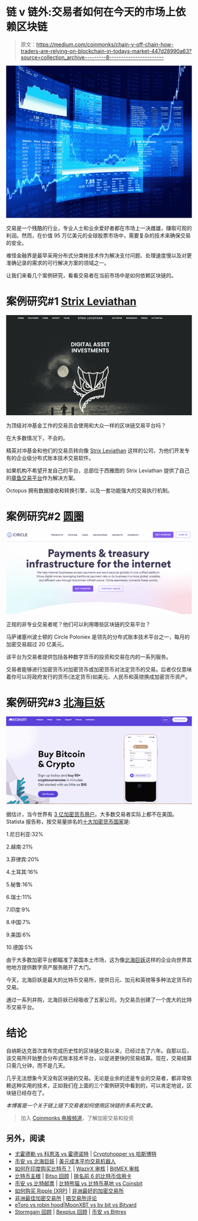 # 链 v 链外:交易者如何在今天的市场上依赖区块链

> 原文：<https://medium.com/coinmonks/chain-v-off-chain-how-traders-are-relying-on-blockchain-in-todays-market-447d28990a63?source=collection_archive---------8----------------------->

![](img/4db7ea3e405d44e41104d603d4b01d53.png)

交易是一个残酷的行业，专业人士和业余爱好者都在市场上一决雌雄，赚取可观的利润。然而，在价值 95 万亿美元的全球股票市场中，需要复杂的技术来确保交易的安全。

难怪金融界是最早采用分布式分类帐技术作为解决支付问题、处理速度慢以及对更准确记录的需求的可行解决方案的领域之一。

让我们来看几个案例研究，看看交易者在当前市场中是如何依赖区块链的。

# 案例研究#1 [Strix Leviathan](https://strixleviathan.com/)

![](img/784075c932f2d7b6b3b75c79877b24d7.png)

为顶级对冲基金工作的交易员会使用和大众一样的区块链交易平台吗？

在大多数情况下，不会的。

精英对冲基金和他们的交易员转向像 [Strix Leviathan](https://cryptoslate.com/companies/strix-leviathan/) 这样的公司，为他们开发专有的企业级分布式账本技术交易软件。

如果机构不希望开发自己的平台，总部位于西雅图的 Strix Leviathan 提供了自己的[章鱼交易平台](https://strixleviathan.com/crypto-fund-platform)作为解决方案。

Octopus 拥有数据接收和转换引擎，以及一套功能强大的交易执行机制。

# 案例研究#2 [圆圈](https://www.circle.com/en/)

![](img/340b6a07ad07696741b0ea48899e3abe.png)

正规的非专业交易者呢？他们可以利用哪些区块链的交易平台？

马萨诸塞州波士顿的 Circle Poloniex 是领先的分布式账本技术平台之一，每月的加密交易超过 20 亿美元。

该平台为交易者提供包括各种数字货币的投资和交易在内的一系列服务。

交易者能够进行加密货币对加密货币或加密货币对法定货币的交易。后者仅仅意味着你可以将政府发行的货币(法定货币)如美元、人民币和英镑换成加密货币资产。

# 案例研究#3 [北海巨妖](https://www.kraken.com/en-us)

![](img/44e0d748ea46af3a7e7b17df4e4c8e8a.png)

据估计，当今世界有 [3 亿加密货币用户](https://www.yahoo.com/now/countries-using-cryptocurrency-most-210011742.html#:~:text=Cryptocurrency%20and%20blockchain%20technology%20company,form%20of%20cryptocurrency%20as%20payment.)。大多数交易者实际上都不在美国。Statista 报告称，按交易量排名的[十大加密货币国家](https://www.yahoo.com/now/countries-using-cryptocurrency-most-210011742.html#:~:text=Cryptocurrency%20and%20blockchain%20technology%20company,form%20of%20cryptocurrency%20as%20payment.)是:

1.尼日利亚:32%

2.越南:21%

3.菲律宾:20%

4.土耳其:16%

5.秘鲁:16%

6.瑞士:11%

7.印度:9%

8.中国:7%

9.美国:6%

10.德国:5%

由于大多数加密平台都瞄准了美国本土市场，这为像[北海巨妖](https://www.kraken.com/en-us)这样的企业向世界其他地方提供数字资产服务敞开了大门。

今天，北海巨妖是最大的比特币交易所，提供日元、加元和英镑等多种法定货币的交易。

通过一系列并购，北海巨妖已经吸收了五家公司，为交易员创建了一个庞大的比特币交易平台。

# 结论

自纳斯达克首次宣布完成历史性的区块链交易以来，已经过去了六年。自那以后，该交易所开始整合分布式账本技术平台，以促进更快的贸易结算。现在，交易结算只需几分钟，而不是几天。

几乎无法想象今天没有区块链的交易。无论是业余的还是专业的交易者，都非常依赖这种实用的技术，正如我们在上面的三个案例研究中看到的，可以肯定地说，区块链已经存在了。

*本博客是一个关于链上链下交易者如何使用区块链的多系列文章。*

> 加入 [Coinmonks 电报频道](https://t.me/coincodecap)，了解加密交易和投资

## 另外，阅读

*   [尤霍德勒 vs 科恩洛 vs 霍德诺特](/coinmonks/youhodler-vs-coinloan-vs-hodlnaut-b1050acde55a) | [Cryptohopper vs 哈斯博特](https://blog.coincodecap.com/cryptohopper-vs-haasbot)
*   [币安 vs 北海巨妖](https://blog.coincodecap.com/binance-vs-kraken) | [美元成本平均交易机器人](https://blog.coincodecap.com/pionex-dca-bot)
*   [如何在印度购买比特币？](/coinmonks/buy-bitcoin-in-india-feb50ddfef94) | [WazirX 审核](/coinmonks/wazirx-review-5c811b074f5b) | [BitMEX 审核](https://blog.coincodecap.com/bitmex-review)
*   [比特币主根](https://blog.coincodecap.com/bitcoin-taproot) | [Bitso 回顾](https://blog.coincodecap.com/bitso-review) | [排名前 6 的比特币信用卡](/coinmonks/bitcoin-credit-card-bc8ab6f377c6)
*   [币安 vs 比特邮票](https://blog.coincodecap.com/binance-vs-bitstamp) | [比特熊猫 vs 比特币基地 vs Coinsbit](https://blog.coincodecap.com/bitpanda-coinbase-coinsbit)
*   [如何购买 Ripple (XRP)](https://blog.coincodecap.com/buy-ripple-india) | [非洲最好的加密交易所](https://blog.coincodecap.com/crypto-exchange-africa)
*   [非洲最佳加密交易所](https://blog.coincodecap.com/crypto-exchange-africa) | [晤交易所评论](https://blog.coincodecap.com/hoo-exchange-review)
*   [eToro vs robin hood](https://blog.coincodecap.com/etoro-robinhood)|[MoonXBT vs by bit vs Bityard](https://blog.coincodecap.com/bybit-bityard-moonxbt)
*   [Stormgain 回顾](https://blog.coincodecap.com/stormgain-review) | [Bexplus 回顾](https://blog.coincodecap.com/bexplus-review) | [币安 vs Bittrex](https://blog.coincodecap.com/binance-vs-bittrex)